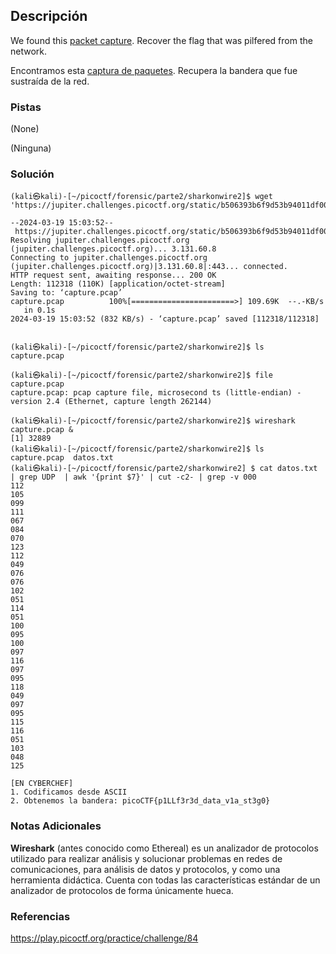 ## Descripción
We found this [packet capture](https://jupiter.challenges.picoctf.org/static/b506393b6f9d53b94011df000c534759/capture.pcap). Recover the flag that was pilfered from the network.

Encontramos esta [captura de paquetes](https://jupiter.challenges.picoctf.org/static/b506393b6f9d53b94011df000c534759/capture.pcap). Recupera la bandera que fue sustraída de la red.
### Pistas
(None)

(Ninguna)
### Solución
```
(kali㉿kali)-[~/picoctf/forensic/parte2/sharkonwire2]$ wget 'https://jupiter.challenges.picoctf.org/static/b506393b6f9d53b94011df000c534759/capture.pcap'

--2024-03-19 15:03:52--  https://jupiter.challenges.picoctf.org/static/b506393b6f9d53b94011df000c534759/capture.pcap
Resolving jupiter.challenges.picoctf.org (jupiter.challenges.picoctf.org)... 3.131.60.8
Connecting to jupiter.challenges.picoctf.org (jupiter.challenges.picoctf.org)|3.131.60.8|:443... connected.
HTTP request sent, awaiting response... 200 OK
Length: 112318 (110K) [application/octet-stream]
Saving to: ‘capture.pcap’
capture.pcap          100%[=======================>] 109.69K  --.-KB/s    in 0.1s    
2024-03-19 15:03:52 (832 KB/s) - ‘capture.pcap’ saved [112318/112318]

  
(kali㉿kali)-[~/picoctf/forensic/parte2/sharkonwire2]$ ls    
capture.pcap

(kali㉿kali)-[~/picoctf/forensic/parte2/sharkonwire2]$ file capture.pcap                        
capture.pcap: pcap capture file, microsecond ts (little-endian) - version 2.4 (Ethernet, capture length 262144)

(kali㉿kali)-[~/picoctf/forensic/parte2/sharkonwire2]$ wireshark capture.pcap &
[1] 32889
(kali㉿kali)-[~/picoctf/forensic/parte2/sharkonwire2]$ ls
capture.pcap  datos.txt
(kali㉿kali)-[~/picoctf/forensic/parte2/sharkonwire2] $ cat datos.txt | grep UDP  | awk '{print $7}' | cut -c2- | grep -v 000
112
105
099
111
067
084
070
123
112
049
076
076
102
051
114
051
100
095
100
097
116
097
095
118
049
097
095
115
116
051
103
048
125

[EN CYBERCHEF]
1. Codificamos desde ASCII
2. Obtenemos la bandera: picoCTF{p1LLf3r3d_data_v1a_st3g0}
```
### Notas Adicionales
**Wireshark** (antes conocido como Ethereal) es un analizador de protocolos utilizado para realizar análisis y solucionar problemas en redes de comunicaciones, para análisis de datos y protocolos, y como una herramienta didáctica. Cuenta con todas las características estándar de un analizador de protocolos de forma únicamente hueca.
### Referencias
https://play.picoctf.org/practice/challenge/84